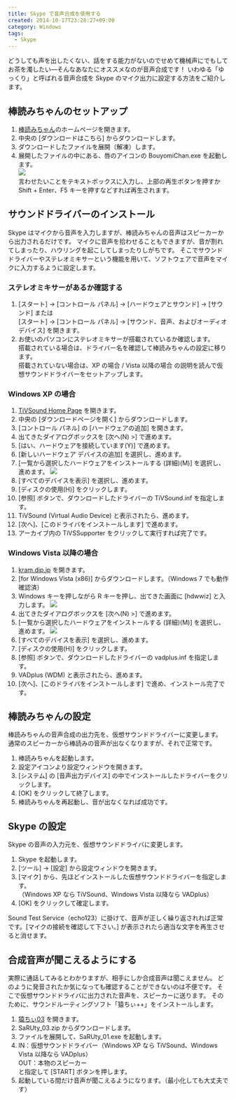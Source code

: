 ```yaml
---
title: Skype で音声合成を使用する
created: 2014-10-17T23:28:27+09:00
category: Windows
tags:
  - Skype
---
```

どうしても声を出したくない、話をする能力がないのでせめて機械声にでもしてお茶を濁したい―そんなあなたにオススメなのが音声合成です！
いわゆる「ゆっくり」と呼ばれる音声合成を Skype のマイク出力に設定する方法をご紹介します。

<!-- more -->

## 棒読みちゃんのセットアップ

1. [棒読みちゃん](http://chi.usamimi.info/Program/Application/BouyomiChan/)のホームページを開きます。
1. 中央の [ダウンロードはこちら] からダウンロードします。
1. ダウンロードしたファイルを展開（解凍）します。
1. 展開したファイルの中にある、唇のアイコンの BouyomiChan.exe を起動します。  
![](../media/bouyomi.png)  
言わせたいことをテキストボックスに入力し、上部の再生ボタンを押すか Shift + Enter、F5 キーを押すなどすれば再生されます。

## サウンドドライバーのインストール

Skype はマイクから音声を入力しますが、棒読みちゃんの音声はスピーカーから出力されるだけです。
マイクに音声を拾わせることもできますが、音が割れてしまったり、ハウリングを起こしてしまったりしがちです。
そこでサウンドドライバーやステレオミキサーという機能を用いて、ソフトウェアで音声をマイクに入力するように設定します。

### ステレオミキサーがあるか確認する

1. [スタート] → [コントロール パネル] → [ハードウェアとサウンド] → [サウンド] または  
[スタート] → [コントロール パネル] → [サウンド、音声、およびオーディオ デバイス] を開きます。
1. お使いのパソコンにステレオミキサーが搭載されているか確認します。  
搭載されている場合は、ドライバー名を確認して棒読みちゃんの設定に移ります。  
搭載されていない場合は、XP の場合 / Vista 以降の場合 の説明を読んで仮想サウンドドライバーをセットアップします。

### Windows XP の場合

1. [TiVSound Home Page](http://t-ishii.la.coocan.jp/hp/vs/) を開きます。
1. 中央の [ダウンロードページを開く] からダウンロードします。
1. [コントロール パネル] の [ハードウェアの追加] を開きます。
1. 出てきたダイアログボックスを [次へ(N) >] で進めます。
1. [はい、ハードウェアを接続しています(Y)] で進めます。
1. [新しいハードウェア デバイスの追加] を選択し、進めます。
1. [一覧から選択したハードウェアをインストールする (詳細)(M)] を選択し、進めます。
![](../media/install_hardware_xp.png)
1. [すべてのデバイスを表示] を選択し、進めます。
1. [ディスクの使用(H)] をクリックします。
1. [参照] ボタンで、ダウンロードしたドライバーの TiVSound.inf を指定します。
1. TiVSound (Virtual Audio Device) と表示されたら、進めます。
1. [次へ]、[このドライバをインストールします] で進めます。
1. アーカイブ内の TiVSSupporter をクリックして実行すれば完了です。

### Windows Vista 以降の場合

1. [kram.dip.jp](https://kram.nyamikan.net/#vadplus) を開きます。
1. [for Windows Vista (x86)] からダウンロードします。（Windows 7 でも動作確認済）
1. Windows キーを押しながら R キーを押し、出てきた画面に [hdwwiz] と入力します。
![](../media/hdwwiz.png)
1. 出てきたダイアログボックスを [次へ(N) >] で進めます。
1. [一覧から選択したハードウェアをインストールする (詳細)(M)] を選択し、進めます。
![](../media/install_hardware.png)
1. [すべてのデバイスを表示] を選択し、進めます。
1. [ディスクの使用(H)] をクリックします。
1. [参照] ボタンで、ダウンロードしたドライバーの vadplus.inf を指定します。
1. VADplus (WDM) と表示されたら、進めます。
1. [次へ]、[このドライバをインストールします] で進め、インストール完了です。

## 棒読みちゃんの設定

棒読みちゃんの音声合成の出力先を、仮想サウンドドライバーに変更します。
通常のスピーカーから棒読みの音声が出なくなりますが、それで正常です。

1. 棒読みちゃんを起動します。
1. 設定アイコンより設定ウィンドウを開きます。
1. [システム] の [音声出力デバイス] の中でインストールしたドライバーをクリックします。
1. [OK] をクリックして終了します。
1. 棒読みちゃんを再起動し、音が出なくなれば成功です。

## Skype の設定

Skype の音声の入力元を、仮想サウンドドライバに変更します。

1. Skype を起動します。
1. [ツール] → [設定] から設定ウィンドウを開きます。
1. [マイク] から、先ほどインストールした仮想サウンドドライバーを指定します。  
（Windows XP なら TiVSound、Windows Vista 以降なら VADplus）
1. [OK] をクリックして確定します。

Sound Test Service（echo123）に掛けて、音声が正しく繰り返されれば正常です。[マイクの接続を確認して下さい。] が表示されたら適当な文字を再生させると消せます。

## 合成音声が聞こえるようにする

実際に通話してみるとわかりますが、相手にしか合成音声は聞こえません。
どのように発音されたか気になっても確認することができないのは不便です。
そこで仮想サウンドドライバに出力された音声を、スピーカーに送ります。
そのために、サウンドルーティングソフト「猿ちぃ++」をインストールします。

1. [猿ちぃ03](http://vad.seesaa.net/article/135937715.html#03) を開きます。
1. SaRUty_03.zip からダウンロードします。
1. ファイルを展開して、SaRUty_01.exe を起動します。
1. IN：仮想サウンドドライバー（Windows XP なら TiVSound、Windows Vista 以降なら VADplus）  
OUT：本物のスピーカー  
と指定して [START] ボタンを押します。
1. 起動している間だけ音声が聞こえるようになります。（最小化しても大丈夫です）
